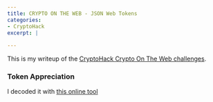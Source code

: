 ```yaml
---
title: CRYPTO ON THE WEB - JSON Web Tokens
categories:
- CryptoHack
excerpt: |
  
---
```


This is my writeup of the [CryptoHack Crypto On The Web challenges](https://cryptohack.org/challenges/web/).

### Token Appreciation

I decoded it with [this online tool](https://jwt.io/?_ga=2.250519430.1478316823.1640406196-316801821.1640406196&_gl=1*1s30d86*rollup_ga*MzE2ODAxODIxLjE2NDA0MDYxOTY.*rollup_ga_F1G3E656YZ*MTY0MDQwNjE5Ni4xLjEuMTY0MDQwNjIyMC4zNg..)



